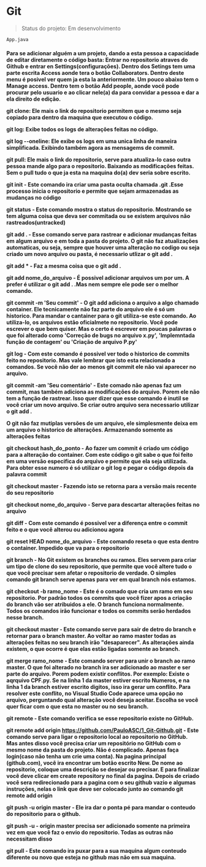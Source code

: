 <h1>Git</h1>

> Status do projeto: Em desenvolvimento

```
App.java
```
<h4> 
Para se adicionar alguém a um projeto, dando a esta pessoa a capacidade de editar diretamente o código basta: Entrar no repositorio atraves do Github e entrar en Settings(configurações). Dentro dos Setings tem uma parte escrita Access aonde tera o botão Collaborators. Dentro deste menu é posivel ver quem ja esta la anteriormente. Um pouco abaixo tem o Manage access. Dentro tem o botão Add people, aonde você pode procurar pelo usuario e ao clicar nele(a) da para convidar a pessoa e dar a ela direito de edição.

git clone: Ele mais o link do repositorio permitem que o mesmo seja copiado para dentro da maquina que executou o código.

git log: Exibe todos os logs de alterações feitas no código.

git log --oneline: Ele exibe os logs em uma unica linha de maneira simplificada. Exibindo também agora as mensagems de commit.

git pull: Ele mais o link do repositorio, serve para atualiza-lo caso outra pessoa mande algo para o repositorio. Baixando as modificações feitas. Sem o pull tudo o que ja esta na maquina do(a) dev seria sobre escrito.

git init - Este comando ira criar uma pasta oculta chamada .git .Esse processo inicia o
repositorio e permite que sejam armazenadas as mudanças no código

git status - Este comando mostra o status do repositorio. Mostrando se tem alguma coisa que
deva ser commitada ou se existem arquivos não rastreados(untracked)

git add . - Esse comando serve para rastrear e adicionar mudanças feitas em algum arquivo
e em toda a pasta do projeto.
O git não faz atualizações automaticas, ou seja, sempre que houver uma alteração no codigo
ou seja criado um novo arquivo ou pasta, é necessario utlizar o git add .

git add * - Faz a mesma coisa que o git add .

git add nome_do_arquivo - É possivel adicionar arquivos um por um. A prefer é utilizar 
o git add . .Mas nem sempre ele pode ser o melhor comando.

git commit -m 'Seu commit' - O git add adiciona o arquivo a algo chamado container. Ele
tecnicamente não faz parte do arquivo ele é só um historico. Para mandar o cantainer para
o git utiliza-se este comando. Ao utiliza-lo, os arquivos estão oficialmete no repositorio.
Você pode escrever o que bem quiser. Mas o certo é escrever em poucas palavras o que foi
alterado como 'Correção de bugs no arquivo x.py', 'Implemntada função de contagem' ou
'Criação de arquivo P.py'

git log - Com este comando é possivel ver todo o historico de commits feito no 
repositorio. Mas vale lembrar que isto esta relacionado a comandos. Se você não der ao
menos git commit ele não vai aparecer no arquivo.

git commit -am 'Seu comentário' - Este comado não apenas faz um commit, mas também 
adiciona as modificações do arquivo. Porem ele não tem a função de rastrear. Isso quer
dizer que esse comando é inutil se você criar um novo arquivo. Se criar outro arquivo
sera necessario utilizar o git add .

O git não faz mutiplas versões de um arquivo, ele simplesmente deixa em um arquivo o 
historico de alterações. Armazenando somente as alterações feitas

git checkout hash_do_ponto - Ao fazer um commit é criado um código para a alteração
do container. Com este código o git sabe o que foi feito em uma versão especifica do 
arquivo e permite que ela seja utilizada. Para obter esse numero é só utilizar o git log
e pegar o código depois da palavra commit

git checkout master - Fazendo isto se retorna para a versão mais recente do seu repositorio

git checkout nome_do_arquivo - Serve para descartar alterações feitas no arquivo

git diff - Com este comando é possivel ver a diferença entre o commit feito e o que você
alterou ou adicionou agora

git reset HEAD nome_do_arquivo - Este comando reseta o que esta dentro o container. 
Impedido que va para o repositorio

git branch - No Git existem os branches ou ramos. Eles servem para criar um tipo de clone
do seu repositorio, que permite que você altere tudo o que você precisar sem afetar o
repositorio de verdade. O simples comando git branch serve apenas para ver em qual branch
nós estamos.

git checkout -b ramo_nome - Este é o comado que cria um ramo em seu repositorio. Por 
padrão todos os commits que você fizer apos a criação do branch vão ser atribuidos a ele.
O branch funciona normalmente. Todos os comandos irão funcionar e todos os commits serão
herdados nesse branch.

git checkout master - Este comando serve para sair de detro do branch e retornar para o 
branch master. Ao voltar ao ramo master todas as alterações feitas no seu branch irão
"desaparecer". As alterações ainda existem, o que ocorre é que elas estão ligadas
somente ao branch.

git merge ramo_nome - Este comando server para unir o branch ao ramo master. O que foi 
alterado no branch ira ser adicionado ao master e ser parte do arquivo. Porem podem existir
conflitos. Por exemplo: Existe o aqrquivo CPF.py. Se na linha 1 da master estiver escrito
Numeros, e na linha 1 da branch estiver escrito digitos, isso ira gerar um conflito.
Para resolver este conflito, no Visual Studio Code aparece uma opção no arquivo, 
perguntando qual alteração você deseja aceitar. Escolha se você quer ficar com o que esta
no master ou no seu branch. 

git remote - Este comando verifica se esse repositorio existe no GitHub.

git remote add origin https://github.com/PauloASC/1_Git-Github.git - Este comando serve
para ligar o repositorio local ao repositorio no GitHub. Mas antes disso você precisa 
criar um repositório no GitHub com o mesmo nome da pasta do projeto. Não é  complicado.
Apenas faça login(caso não tenha um crie uma conta). Na pagina principal (github.com),
você ira encontrar um botão escrito New. De nome ao repositorio, coloque uma descrição se
desejar ou precisar. E para finalizar você deve clicar em create repository no final da 
pagina. Depois de criado você sera redirecionado para a pagina com o seu github vazio 
e algumas instruções, nelas o link que deve ser colocado junto ao comando git remote add origin

git push -u origin master - Ele ira dar o ponta pé para mandar o conteudo do repositorio
para o github. 

git push -u - origin master precisa ser adicionado somente na primeira vez em que você
faz o envio do repositorio. Todas as outras não necessitam disso

git pull - Este comando ira puxar para a sua maquina algum conteudo diferente ou novo que
esteja no github mas não em sua maquina.

</h4>
